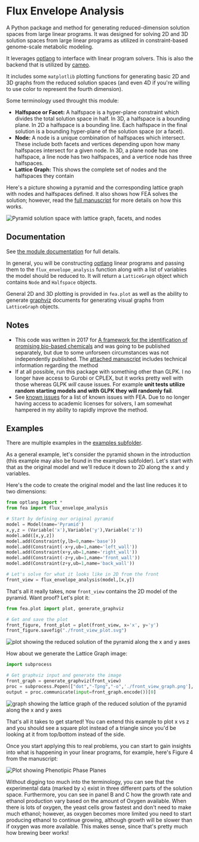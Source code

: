 # Flux Envelope Analysis
A Python package and method for generating reduced-dimension solution spaces from large linear programs. It was designed for solving 2D and 3D solution spaces from large linear programs as utilized in constraint-based genome-scale metabolic modeling.

It leverages [optlang](https://github.com/opencobra/optlang) to interface with linear program solvers. This is also the backend that is utilized by [cameo](http://cameo.bio/).

It includes some `matplotlib` plotting functions for generating basic 2D and 3D graphs from the reduced solution spaces (and even 4D if you're willing to use color to represent the fourth dimension).

Some terminology used throught this module:
* **Halfspace or Facet:** A halfspace is a hyper-plane constraint which divides the total solution space in half. In 3D, a halfspace is a bounding plane. In 2D a halfspace is a bounding line. Each halfspace in the final solution is a bounding hyper-plane of the solution space (or a facet).
* **Node:** A node is a unique combination of halfspaces which intersect. These include both facets and vertices depending upon how many halfspaces intersect for a given node. In 3D, a plane node has one halfspace, a line node has two halfspaces, and a vertice node has three halfspaces.
* **Lattice Graph:** This shows the complete set of nodes and the halfspaces they contain

Here's a picture showing a pyramid and the corresponding lattice graph with nodes and halfspaces defined. It also shows how FEA solves the solution; however, read the [full manuscript](docs/_static/FEA_Manuscript.pdf) for more details on how this works.

![Pyramid solution space with lattice graph, facets, and nodes](docs/_static/Pyramid_face_lattice.svg "Pyramid Lattice Graph")

## Documentation
See [the module documentation](https://htmlpreview.github.io/?https://github.com/long-m-r/fea/blob/main/docs/html/index.html) for full details.

In general, you will be constructing [optlang](https://github.com/opencobra/optlang) linear programs and passing them to the `flux_envelope_analysis` function along with a list of variables the model should be reduced to. It will return a `LatticeGraph` object which contains `Node` and `Halfspace` objects.

General 2D and 3D plotting is provided in `fea.plot` as well as the ability to generate [graphviz](https://graphviz.org/) documents for generating visual graphs from `LatticeGraph` objects.

## Notes

* This code was written in 2017 for [A framework for the identification of promising bio-based chemicals](https://pubmed.ncbi.nlm.nih.gov/29940066/) and was going to be published separately, but due to some unforseen circumstances was not independently published. The [attached manuscript](docs/_static/FEA_Manuscript.pdf) includes technical information regarding the method
* If at all possible, run this package with something other than GLPK. I no longer have access to Gurobi or CPLEX, but it works pretty well with those whereas GLPK *will* cause issues. For example **unit tests utilize random starting models and with GLPK they will randomly fail**.
* See [known issues](https://github.com/long-m-r/fea/issues) for a list of known issues with FEA. Due to no longer having access to academic licenses for solvers, I am somewhat hampered in my ability to rapidly improve the method.

## Examples

There are multiple examples in the [examples subfolder](examples/).

As a general example, let's consider the pyramid shown in the introduction (this example may also be found in the examples subfolder). Let's start with that as the original model and we'll reduce it down to 2D along the x and y variables.

Here's the code to create the original model and the last line reduces it to two dimensions:
```python
from optlang import *
from fea import flux_envelope_analysis

# Start by defining our original pyramid
model = Model(name='Pyramid')
x,y,z = (Variable('x'),Variable('y'),Variable('z'))
model.add([x,y,z])
model.add(Constraint(y,lb=0,name='base'))
model.add(Constraint(-x+y,ub=1,name='left_wall'))
model.add(Constraint(x+y,ub=1,name='right_wall'))
model.add(Constraint(-z+y,ub=1,name='front_wall'))
model.add(Constraint(z+y,ub=1,name='back_wall'))

# Let's solve for what it looks like in 2D from the front
front_view = flux_envelope_analysis(model,[x,y])
```

That's all it really takes, now `front_view` contains the 2D model of the pyramid. Want proof? Let's plot it:
```python
from fea.plot import plot, generate_graphviz

# Get and save the plot
front_figure, front_plot = plot(front_view, x='x', y='y')
front_figure.savefig("./front_view_plot.svg")
```
![plot showing the reduced solution of the pyramid along the x and y axes](docs/_static/front_view_plot.svg "Reduced solution view")

How about we generate the Lattice Graph image:
```python
import subprocess

# Get graphviz input and generate the image
front_graph = generate_graphviz(front_view)
proc = subprocess.Popen(["dot","-Tpng","-o",'./front_view_graph.png'], stdin=subprocess.PIPE, stdout=subprocess.PIPE, stderr=subprocess.PIPE)
output = proc.communicate(input=front_graph.encode())[0]
```
![graph showing the lattice graph of the reduced solution of the pyramid along the x and y axes](docs/_static/front_view_graph.png "Reduced solution graph")

That's all it takes to get started! You can extend this example to plot x vs z and you should see a square plot instead of a triangle since you'd be looking at it from top/bottom instead of the side.

Once you start applying this to real problems, you can start to gain insights into what is happening in your linear programs, for example, here's Figure 4 from the manuscript:

![Plot showing Phenotipic Phase Planes](docs/_static/Fig4.png "Phenotypic Phase Plane")

Without digging too much into the terminology, you can see that the experimental data (marked by `x`) exist in three different parts of the solution space. Furthermore, you can see in panel B and C how the growth rate and ethanol production vary based on the amount of Oxygen available. When there is lots of oxygen, the yeast cells grow fastest and don't need to make much ethanol; however, as oxygen becomes more limited you need to start producing ethanol to continue growing, although growth will be slower than if oxygen was more available. This makes sense, since that's pretty much how brewing beer works!